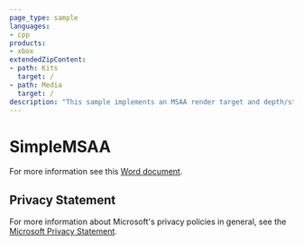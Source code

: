```yaml
---
page_type: sample
languages:
- cpp
products:
- xbox
extendedZipContent:
- path: Kits
  target: /
- path: Media
  target: /
description: "This sample implements an MSAA render target and depth/stencil buffer for a 3D scene using DirectX 11 on Xbox One."
---
```


# SimpleMSAA

For more information see this [Word document](https://github.com/microsoft/Xbox-ATG-Samples/blob/master/XDKSamples/IntroGraphics/SimpleMSAA/Readme.docx).

## Privacy Statement

For more information about Microsoft's privacy policies in general, see the [Microsoft Privacy Statement](https://privacy.microsoft.com/privacystatement/).
